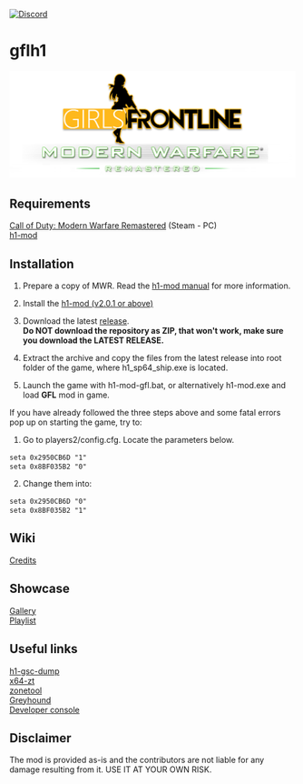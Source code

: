 [![Discord](https://img.shields.io/discord/725057886958387393?label=Discord&logo=discord)](https://discord.gg/yYQDxkUtkV)
# gflh1
![](https://github.com/Loyalists/gflh1/blob/main/assets/github/logo.png?raw=true)

## Requirements
[Call of Duty: Modern Warfare Remastered](https://store.steampowered.com/app/393080/Call_of_Duty_Modern_Warfare_Remastered_2017/) (Steam - PC)  
[h1-mod](https://github.com/h1-mod/h1-mod)

## Installation
1. Prepare a copy of MWR. Read the [h1-mod manual](https://docs.h1.gg/install) for more information.

2. Install the [h1-mod (v2.0.1 or above)](https://github.com/h1-mod/h1-mod/releases)  

3. Download the latest [release](https://github.com/Loyalists/gflh1/releases/latest).  
**Do NOT download the repository as ZIP, that won't work, make sure you download the LATEST RELEASE.**

4. Extract the archive and copy the files from the latest release into root folder of the game, where h1_sp64_ship.exe is located.

5. Launch the game with h1-mod-gfl.bat, or alternatively h1-mod.exe and load **GFL** mod in game.

If you have already followed the three steps above and some fatal errors pop up on starting the game, try to:

1. Go to players2/config.cfg. Locate the parameters below.
```
seta 0x2950CB6D "1"
seta 0x8BF035B2 "0"
```
2. Change them into:
```
seta 0x2950CB6D "0"
seta 0x8BF035B2 "1"
```

## Wiki   
[Credits](https://github.com/Loyalists/gflh1/wiki/Credits)   

## Showcase
[Gallery](https://github.com/Loyalists/gflh1/wiki/Gallery)  
[Playlist](https://www.youtube.com/playlist?list=PLHUTPjEfLLEKv1Z3CTZfLMDq3d0J3W4h8)   

## Useful links
[h1-gsc-dump](https://github.com/mjkzy/h1-gsc-dump)   
[x64-zt](https://github.com/Joelrau/x64-zt)   
[zonetool](https://github.com/Joelrau/zonetool)   
[Greyhound](https://github.com/Scobalula/Greyhound)   
[Developer console](https://callofduty.fandom.com/wiki/Developer_console)   

## Disclaimer
The mod is provided as-is and the contributors are not liable for any damage resulting from it. USE IT AT YOUR OWN RISK.
